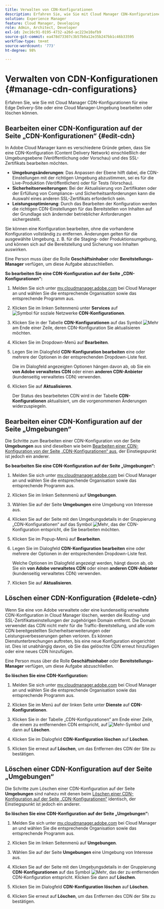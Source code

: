 ```yaml
---
title: Verwalten von CDN-Konfigurationen
description: Erfahren Sie, wie Sie mit Cloud Manager CDN-Konfigurationen für eine Edge Delivery-Site oder eine Cloud Manager-Umgebung bearbeiten, aktualisieren oder löschen können.
solution: Experience Manager
feature: Cloud Manager, Developing
role: Admin, Architect, Developer
exl-id: 2ec16c91-0195-4732-a26d-ac223e10afb9
source-git-commit: ea478d73307c3b57b0a12e35b247bb1c46b33595
workflow-type: tm+mt
source-wordcount: '773'
ht-degree: 98%

---
```


# Verwalten von CDN-Konfigurationen {#manage-cdn-configurations}

Erfahren Sie, wie Sie mit Cloud Manager CDN-Konfigurationen für eine Edge Delivery-Site oder eine Cloud Manager-Umgebung bearbeiten oder löschen können.

## Bearbeiten einer CDN-Konfiguration auf der Seite „CDN-Konfigurationen“ {#edit-cdn}

In Adobe Cloud Manager kann es verschiedene Gründe geben, dass Sie eine CDN-Konfiguration (Content Delivery Network) einschließlich der Umgebungsebene (Veröffentlichung oder Vorschau) und des SSL-Zertifikats bearbeiten möchten.

* **Umgebungsänderungen**: Das Anpassen der Ebene hilft dabei, die CDN-Einstellungen mit der richtigen Umgebung abzustimmen, sei es für die Live-Produktion (Veröffentlichen) oder für Tests (Vorschau).
* **Sicherheitserweiterungen**: Bei der Aktualisierung von Zertifikaten oder der Erfüllung von Compliance- und Sicherheitsanforderungen kann die Auswahl eines anderen SSL-Zertifikats erforderlich sein.
* **Leistungsoptimierung**: Durch das Bearbeiten der Konfiguration werden die richtigen CDN-Einstellungen für das Bereitstellen von Inhalten auf der Grundlage sich ändernder betrieblicher Anforderungen sichergestellt.

Sie können eine Konfiguration bearbeiten, ohne die vorhandene Konfiguration vollständig zu entfernen. Änderungen gelten für die ausgewählte Umgebung, z. B. für die Staging- oder Produktionsumgebung, und können sich auf die Bereitstellung und Sicherung von Inhalten auswirken.

Eine Person muss über die Rolle **Geschäftsinhaber** oder **Bereitstellungs-Manager** verfügen, um diese Aufgabe abzuschließen.

**So bearbeiten Sie eine CDN-Konfiguration auf der Seite „CDN-Konfigurationen“:**

1. Melden Sie sich unter [my.cloudmanager.adobe.com](https://my.cloudmanager.adobe.com/ ) bei Cloud Manager an und wählen Sie die entsprechende Organisation sowie das entsprechende Programm aus.
1. Klicken Sie im linken Seitenmenü unter **Services** auf ![Symbol für soziale Netzwerke](https://spectrum.adobe.com/static/icons/workflow_18/Smock_SocialNetwork_18_N.svg) **CDN-Konfigurationen**.
1. Klicken Sie in der Tabelle **CDN-Konfigurationen** auf das Symbol ![Mehr](https://spectrum.adobe.com/static/icons/workflow_18/Smock_More_18_N.svg) am Ende einer Zeile, deren CDN-Konfiguration Sie aktualisieren möchten.

1. Klicken Sie im Dropdown-Menü auf **Bearbeiten**.

1. Legen Sie im Dialogfeld **CDN-Konfiguration bearbeiten** eine oder mehrere der Optionen in der entsprechenden Dropdown-Liste fest.

   Die im Dialogfeld angezeigten Optionen hängen davon ab, ob Sie ein **von Adobe verwaltetes CDN** oder einen **anderen CDN-Anbieter** (kundenseitig verwaltetes CDN) verwenden.

1. Klicken Sie auf **Aktualisieren**.

   Der Status des bearbeiteten CDN wird in der Tabelle **CDN-Konfigurationen** aktualisiert, um die vorgenommenen Änderungen widerzuspiegeln.


## Bearbeiten einer CDN-Konfiguration auf der Seite „Umgebungen“

Die Schritte zum Bearbeiten einer CDN-Konfiguration von der Seite **Umgebungen** aus sind dieselben wie beim [Bearbeiten einer CDN-Konfiguration von der Seite „CDN-Konfigurationen“ aus](#edit-cdn), der Einstiegspunkt ist jedoch ein anderer.

**So bearbeiten Sie eine CDN-Konfiguration auf der Seite „Umgebungen“:**

1. Melden Sie sich unter [my.cloudmanager.adobe.com](https://my.cloudmanager.adobe.com/ ) bei Cloud Manager an und wählen Sie die entsprechende Organisation sowie das entsprechende Programm aus.

1. Klicken Sie im linken Seitenmenü auf **Umgebungen**.

1. Wählen Sie auf der Seite **Umgebungen** eine Umgebung von Interesse aus.

1. Klicken Sie auf der Seite mit den Umgebungsdetails in der Gruppierung „CDN-Konfigurationen“ auf das Symbol ![Mehr](https://spectrum.adobe.com/static/icons/workflow_18/Smock_More_18_N.svg), das der CDN-Konfiguration entspricht, die Sie bearbeiten möchten.

1. Klicken Sie im Popup-Menü auf **Bearbeiten**.

1. Legen Sie im Dialogfeld **CDN-Konfiguration bearbeiten** eine oder mehrere der Optionen in der entsprechenden Dropdown-Liste fest.

   Welche Optionen im Dialogfeld angezeigt werden, hängt davon ab, ob Sie ein **von Adobe verwaltetes CDN** oder einen **anderen CDN-Anbieter** (kundenseitig verwaltetes CDN) verwenden.

1. Klicken Sie auf **Aktualisieren**.


<!-- ## Go live readiness {#go-live-readiness} 

1. ADD STEPS -->


## Löschen einer CDN-Konfiguration {#delete-cdn}

Wenn Sie eine von Adobe verwaltete oder eine kundenseitig verwaltete CDN-Konfiguration in Cloud Manager löschen, werden die Routing- und SSL-Zertifikatseinstellungen der zugehörigen Domain entfernt. Die Domain verwendet das CDN nicht mehr für die Traffic-Bereitstellung, und alle vom CDN bereitgestellten Sicherheitserweiterungen oder Leistungsverbesserungen gehen verloren. Es können Dienstunterbrechungen auftreten, bis eine neue Konfiguration eingerichtet ist. Dies ist unabhängig davon, ob Sie das gelöschte CDN erneut hinzufügen oder eine neues CDN hinzufügen.

Eine Person muss über die Rolle **Geschäftsinhaber** oder **Bereitstellungs-Manager** verfügen, um diese Aufgabe abzuschließen.

**So löschen Sie eine CDN-Konfiguration:**

1. Melden Sie sich unter [my.cloudmanager.adobe.com](https://my.cloudmanager.adobe.com/ ) bei Cloud Manager an und wählen Sie die entsprechende Organisation sowie das entsprechende Programm aus.

1. Klicken Sie im Menü auf der linken Seite unter **Dienste** auf **CDN-Konfigurationen**.

1. Klicken Sie in der Tabelle „CDN-Konfigurationen“ am Ende einer Zeile, die einem zu entfernenden CDN entspricht, auf ![Mehr-Symbol](https://spectrum.adobe.com/static/icons/workflow_18/Smock_More_18_N.svg) und dann auf **Löschen**.

1. Klicken Sie im Dialogfeld **CDN-Konfiguration löschen** auf **Löschen**.

1. Klicken Sie erneut auf **Löschen**, um das Entfernen des CDN der Site zu bestätigen.


## Löschen einer CDN-Konfiguration auf der Seite „Umgebungen“

Die Schritte zum Löschen einer CDN-Konfiguration auf der Seite **Umgebungen** sind nahezu mit denen beim [Löschen einer CDN-Konfiguration auf der Seite „CDN-Konfigurationen“](#edit-cdn) identisch, der Einstiegspunkt ist jedoch ein anderer.

**So löschen Sie eine CDN-Konfiguration auf der Seite „Umgebungen“:**

1. Melden Sie sich unter [my.cloudmanager.adobe.com](https://my.cloudmanager.adobe.com/ ) bei Cloud Manager an und wählen Sie die entsprechende Organisation sowie das entsprechende Programm aus.

1. Klicken Sie im linken Seitenmenü auf **Umgebungen**.

1. Wählen Sie auf der Seite **Umgebungen** eine Umgebung von Interesse aus.

1. Klicken Sie auf der Seite mit den Umgebungsdetails in der Gruppierung **CDN-Konfigurationen** auf das Symbol ![Mehr](https://spectrum.adobe.com/static/icons/workflow_18/Smock_More_18_N.svg), das der zu entfernenden CDN-Konfiguration entspricht. Klicken Sie dann auf **Löschen**.

1. Klicken Sie im Dialogfeld **CDN-Konfiguration löschen** auf **Löschen**.

1. Klicken Sie erneut auf **Löschen**, um das Entfernen des CDN der Site zu bestätigen.
